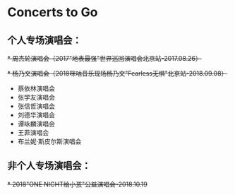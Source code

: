 # Concerts to Go

## 个人专场演唱会：

~~* 周杰轮演唱会（2017"地表最强"世界巡回演唱会北京站-2017.08.26）~~

~~* 杨乃文演唱会（2018咪咕音乐现场杨乃文"Fearless无惧"北京站-2018.09.08）~~

* 蔡依林演唱会
* 张学友演唱会
* 张信哲演唱会
* 刘德华演唱会
* 谭咏麟演唱会
* 王菲演唱会
* 布兰妮·斯皮尔斯演唱会


## 非个人专场演唱会：

~~* 2018"ONE NIGHT给小孩"公益演唱会-2018.10.19~~
